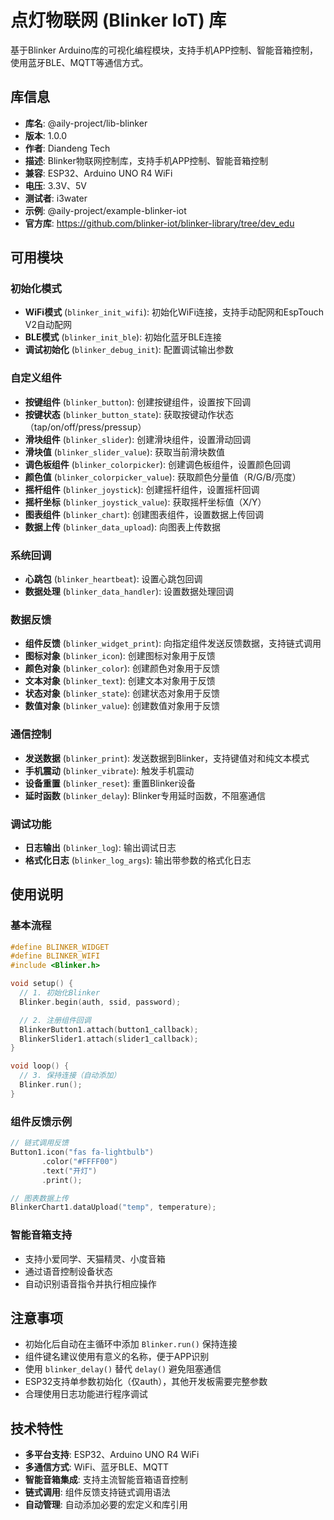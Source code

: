 # 点灯物联网 (Blinker IoT) 库

基于Blinker Arduino库的可视化编程模块，支持手机APP控制、智能音箱控制，使用蓝牙BLE、MQTT等通信方式。

## 库信息
- **库名**: @aily-project/lib-blinker
- **版本**: 1.0.0
- **作者**: Diandeng Tech
- **描述**: Blinker物联网控制库，支持手机APP控制、智能音箱控制
- **兼容**: ESP32、Arduino UNO R4 WiFi
- **电压**: 3.3V、5V
- **测试者**: i3water
- **示例**: @aily-project/example-blinker-iot
- **官方库**: https://github.com/blinker-iot/blinker-library/tree/dev_edu

## 可用模块

### 初始化模式
- **WiFi模式** (`blinker_init_wifi`): 初始化WiFi连接，支持手动配网和EspTouch V2自动配网
- **BLE模式** (`blinker_init_ble`): 初始化蓝牙BLE连接
- **调试初始化** (`blinker_debug_init`): 配置调试输出参数

### 自定义组件
- **按键组件** (`blinker_button`): 创建按键组件，设置按下回调
- **按键状态** (`blinker_button_state`): 获取按键动作状态（tap/on/off/press/pressup）
- **滑块组件** (`blinker_slider`): 创建滑块组件，设置滑动回调
- **滑块值** (`blinker_slider_value`): 获取当前滑块数值
- **调色板组件** (`blinker_colorpicker`): 创建调色板组件，设置颜色回调
- **颜色值** (`blinker_colorpicker_value`): 获取颜色分量值（R/G/B/亮度）
- **摇杆组件** (`blinker_joystick`): 创建摇杆组件，设置摇杆回调
- **摇杆坐标** (`blinker_joystick_value`): 获取摇杆坐标值（X/Y）
- **图表组件** (`blinker_chart`): 创建图表组件，设置数据上传回调
- **数据上传** (`blinker_data_upload`): 向图表上传数据

### 系统回调
- **心跳包** (`blinker_heartbeat`): 设置心跳包回调
- **数据处理** (`blinker_data_handler`): 设置数据处理回调

### 数据反馈
- **组件反馈** (`blinker_widget_print`): 向指定组件发送反馈数据，支持链式调用
- **图标对象** (`blinker_icon`): 创建图标对象用于反馈
- **颜色对象** (`blinker_color`): 创建颜色对象用于反馈
- **文本对象** (`blinker_text`): 创建文本对象用于反馈
- **状态对象** (`blinker_state`): 创建状态对象用于反馈
- **数值对象** (`blinker_value`): 创建数值对象用于反馈

### 通信控制
- **发送数据** (`blinker_print`): 发送数据到Blinker，支持键值对和纯文本模式
- **手机震动** (`blinker_vibrate`): 触发手机震动
- **设备重置** (`blinker_reset`): 重置Blinker设备
- **延时函数** (`blinker_delay`): Blinker专用延时函数，不阻塞通信

### 调试功能
- **日志输出** (`blinker_log`): 输出调试日志
- **格式化日志** (`blinker_log_args`): 输出带参数的格式化日志

## 使用说明

### 基本流程
```cpp
#define BLINKER_WIDGET
#define BLINKER_WIFI
#include <Blinker.h>

void setup() {
  // 1. 初始化Blinker
  Blinker.begin(auth, ssid, password);

  // 2. 注册组件回调
  BlinkerButton1.attach(button1_callback);
  BlinkerSlider1.attach(slider1_callback);
}

void loop() {
  // 3. 保持连接（自动添加）
  Blinker.run();
}
```

### 组件反馈示例
```cpp
// 链式调用反馈
Button1.icon("fas fa-lightbulb")
       .color("#FFFF00")
       .text("开灯")
       .print();

// 图表数据上传
BlinkerChart1.dataUpload("temp", temperature);
```

### 智能音箱支持
- 支持小爱同学、天猫精灵、小度音箱
- 通过语音控制设备状态
- 自动识别语音指令并执行相应操作

## 注意事项
- 初始化后自动在主循环中添加 `Blinker.run()` 保持连接
- 组件键名建议使用有意义的名称，便于APP识别
- 使用 `blinker_delay()` 替代 `delay()` 避免阻塞通信
- ESP32支持单参数初始化（仅auth），其他开发板需要完整参数
- 合理使用日志功能进行程序调试

## 技术特性
- **多平台支持**: ESP32、Arduino UNO R4 WiFi
- **多通信方式**: WiFi、蓝牙BLE、MQTT
- **智能音箱集成**: 支持主流智能音箱语音控制
- **链式调用**: 组件反馈支持链式调用语法
- **自动管理**: 自动添加必要的宏定义和库引用
